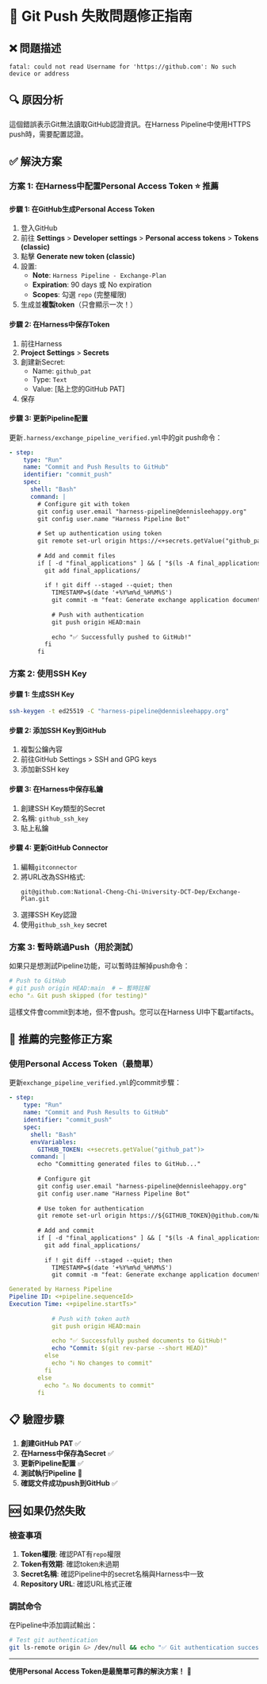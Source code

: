# 🔧 Git Push 失敗問題修正指南

## ❌ 問題描述

```
fatal: could not read Username for 'https://github.com': No such device or address
```

## 🔍 原因分析

這個錯誤表示Git無法讀取GitHub認證資訊。在Harness Pipeline中使用HTTPS push時，需要配置認證。

## ✅ 解決方案

### 方案 1: 在Harness中配置Personal Access Token ⭐ **推薦**

#### 步驟 1: 在GitHub生成Personal Access Token

1. 登入GitHub
2. 前往 **Settings** > **Developer settings** > **Personal access tokens** > **Tokens (classic)**
3. 點擊 **Generate new token (classic)**
4. 設置:
   - **Note**: `Harness Pipeline - Exchange-Plan`
   - **Expiration**: 90 days 或 No expiration
   - **Scopes**: 勾選 `repo` (完整權限)
5. 生成並**複製token**（只會顯示一次！）

#### 步驟 2: 在Harness中保存Token

1. 前往Harness
2. **Project Settings** > **Secrets**
3. 創建新Secret:
   - Name: `github_pat`
   - Type: `Text`
   - Value: [貼上您的GitHub PAT]
4. 保存

#### 步驟 3: 更新Pipeline配置

更新`.harness/exchange_pipeline_verified.yml`中的git push命令：

```yaml
- step:
    type: "Run"
    name: "Commit and Push Results to GitHub"
    identifier: "commit_push"
    spec:
      shell: "Bash"
      command: |
        # Configure git with token
        git config user.email "harness-pipeline@dennisleehappy.org"
        git config user.name "Harness Pipeline Bot"
        
        # Set up authentication using token
        git remote set-url origin https://<+secrets.getValue("github_pat")>@github.com/National-Cheng-Chi-University-DCT-Dep/Exchange-Plan.git
        
        # Add and commit files
        if [ -d "final_applications" ] && [ "$(ls -A final_applications 2>/dev/null)" ]; then
          git add final_applications/
          
          if ! git diff --staged --quiet; then
            TIMESTAMP=$(date '+%Y%m%d_%H%M%S')
            git commit -m "feat: Generate exchange application documents - $TIMESTAMP"
            
            # Push with authentication
            git push origin HEAD:main
            
            echo "✅ Successfully pushed to GitHub!"
          fi
        fi
```

### 方案 2: 使用SSH Key

#### 步驟 1: 生成SSH Key

```bash
ssh-keygen -t ed25519 -C "harness-pipeline@dennisleehappy.org"
```

#### 步驟 2: 添加SSH Key到GitHub

1. 複製公鑰內容
2. 前往GitHub Settings > SSH and GPG keys
3. 添加新SSH key

#### 步驟 3: 在Harness中保存私鑰

1. 創建SSH Key類型的Secret
2. 名稱: `github_ssh_key`
3. 貼上私鑰

#### 步驟 4: 更新GitHub Connector

1. 編輯`gitconnector`
2. 將URL改為SSH格式:
   ```
   git@github.com:National-Cheng-Chi-University-DCT-Dep/Exchange-Plan.git
   ```
3. 選擇SSH Key認證
4. 使用`github_ssh_key` secret

### 方案 3: 暫時跳過Push（用於測試）

如果只是想測試Pipeline功能，可以暫時註解掉push命令：

```yaml
# Push to GitHub
# git push origin HEAD:main  # ← 暫時註解
echo "⚠️ Git push skipped (for testing)"
```

這樣文件會commit到本地，但不會push。您可以在Harness UI中下載artifacts。

## 🎯 推薦的完整修正方案

### 使用Personal Access Token（最簡單）

更新`exchange_pipeline_verified.yml`的commit步驟：

```yaml
- step:
    type: "Run"
    name: "Commit and Push Results to GitHub"
    identifier: "commit_push"
    spec:
      shell: "Bash"
      envVariables:
        GITHUB_TOKEN: <+secrets.getValue("github_pat")>
      command: |
        echo "Committing generated files to GitHub..."
        
        # Configure git
        git config user.email "harness-pipeline@dennisleehappy.org"
        git config user.name "Harness Pipeline Bot"
        
        # Use token for authentication
        git remote set-url origin https://${GITHUB_TOKEN}@github.com/National-Cheng-Chi-University-DCT-Dep/Exchange-Plan.git
        
        # Add and commit
        if [ -d "final_applications" ] && [ "$(ls -A final_applications 2>/dev/null)" ]; then
          git add final_applications/
          
          if ! git diff --staged --quiet; then
            TIMESTAMP=$(date '+%Y%m%d_%H%M%S')
            git commit -m "feat: Generate exchange application documents - $TIMESTAMP

Generated by Harness Pipeline
Pipeline ID: <+pipeline.sequenceId>
Execution Time: <+pipeline.startTs>"
            
            # Push with token auth
            git push origin HEAD:main
            
            echo "✅ Successfully pushed documents to GitHub!"
            echo "Commit: $(git rev-parse --short HEAD)"
          else
            echo "ℹ️ No changes to commit"
          fi
        else
          echo "⚠️ No documents to commit"
        fi
```

## 📋 驗證步驟

1. **創建GitHub PAT** ✅
2. **在Harness中保存為Secret** ✅
3. **更新Pipeline配置** ✅
4. **測試執行Pipeline** 🔄
5. **確認文件成功push到GitHub** ✅

## 🆘 如果仍然失敗

### 檢查事項

1. **Token權限**: 確認PAT有`repo`權限
2. **Token有效期**: 確認token未過期
3. **Secret名稱**: 確認Pipeline中的secret名稱與Harness中一致
4. **Repository URL**: 確認URL格式正確

### 調試命令

在Pipeline中添加調試輸出：

```bash
# Test git authentication
git ls-remote origin &> /dev/null && echo "✅ Git authentication successful" || echo "❌ Git authentication failed"
```

---

**使用Personal Access Token是最簡單可靠的解決方案！** 🚀

